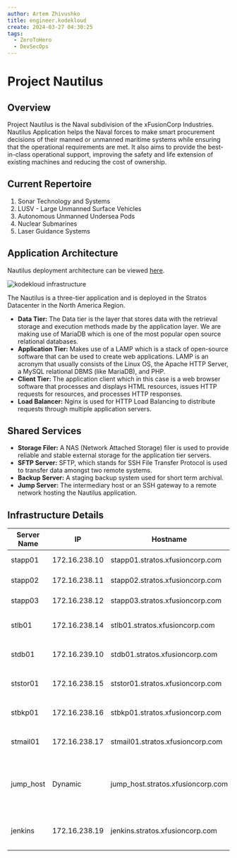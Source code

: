 ```yaml
---
author: Artem Zhivushko
title: engineer.kodekloud
create: 2024-03-27 04:30:25
tags:
  - ZeroToHero
  - DevSecOps
---
```

# Project Nautilus

## Overview
Project Nautilus is the Naval subdivision of the xFusionCorp Industries. Nautilus Application helps the Naval forces to make smart procurement decisions of their manned or unmanned maritime systems while ensuring that the operational requirements are met. It also aims to provide the best-in-class operational support, improving the safety and life extension of existing machines and reducing the cost of ownership.

## Current Repertoire
1. Sonar Technology and Systems
1. LUSV - Large Unmanned Surface Vehicles
1. Autonomous Unmanned Undersea Pods
1. Nuclear Submarines
1. Laser Guidance Systems

## Application Architecture
Nautilus deployment architecture can be viewed [here](https://lucid.app/lucidchart/58e22de2-c446-4b49-ae0f-db79a3318e97/edit?shared=print_r%28%271300672594%27%29%3Bprint%2872%29%3Bprint_r%28%277882648558%27%29%3B&page=0_0#).

![kodekloud infrastructure](Kodekloud%20engineer.svg)

The Nautilus is a three-tier application and is deployed in the Stratos Datacenter in the North America Region.

* **Data Tier:** The Data tier is the layer that stores data with the retrieval storage and execution methods made by the application layer. We are making use of MariaDB which is one of the most popular open source relational databases.
* **Application Tier:** Makes use of a LAMP which is a stack of open-source software that can be used to create web applications. LAMP is an acronym that usually consists of the Linux OS, the Apache HTTP Server, a MySQL relational DBMS (like MariaDB), and PHP.
* **Client Tier:** The application client which in this case is a web browser software that processes and displays HTML resources, issues HTTP requests for resources, and processes HTTP responses.
* **Load Balancer:** Nginx is used for HTTP Load Balancing to distribute requests through multiple application servers.

## Shared Services
* **Storage Filer:** A NAS (Network Attached Storage) filer is used to provide reliable and stable external storage for the application tier servers.
* **SFTP Server:** SFTP, which stands for SSH File Transfer Protocol is used to transfer data amongst two remote systems.
* **Backup Server:** A staging backup system used for short term archival.
* **Jump Server:** The intermediary host or an SSH gateway to a remote network hosting the Nautilus application.

## Infrastructure Details
| Server Name | IP            | Hostname                          | **User**    | **Password**   | Purpose                        |
| ----------- | ------------- | --------------------------------- | ------- | ---------- | ------------------------------ |
| stapp01     | 172.16.238.10 | stapp01.stratos.xfusioncorp.com   | **tony**    | **Ir0nM@n**    | Nautilus App 1                 |
| stapp02     | 172.16.238.11 | stapp02.stratos.xfusioncorp.com   | **steve**   | **Am3ric@**    | Nautilus App 2                 |
| stapp03     | 172.16.238.12 | stapp03.stratos.xfusioncorp.com   | **banner**  | **BigGr33n**   | Nautilus App 3                 |
| stlb01      | 172.16.238.14 | stlb01.stratos.xfusioncorp.com    | **loki**    | **Mischi3f**   | Nautilus HTTP LBR              |
| stdb01      | 172.16.239.10 | stdb01.stratos.xfusioncorp.com    | **peter**   | **Sp!dy**      | Nautilus DB Server             |
| ststor01    |	172.16.238.15 |	ststor01.stratos.xfusioncorp.com  |	**natasha** | **Bl@kW**      | Nautilus Storage Server        |
| stbkp01     | 172.16.238.16 | stbkp01.stratos.xfusioncorp.com   | **clint**   | **H@wk3y3**    | Nautilus Backup Server         |
| stmail01    | 172.16.238.17 | stmail01.stratos.xfusioncorp.com  | **groot**   | **Gr00T123**   | Nautilus Mail Server           |
| jump_host   | Dynamic       | jump_host.stratos.xfusioncorp.com | **thor**    | **mjolnir123** | Jump Server to Access Stork DC |
| jenkins     | 172.16.238.19 | jenkins.stratos.xfusioncorp.com   | **jenkins** | **j@rv!s**     | Jenkins Server for CI/CD       |
